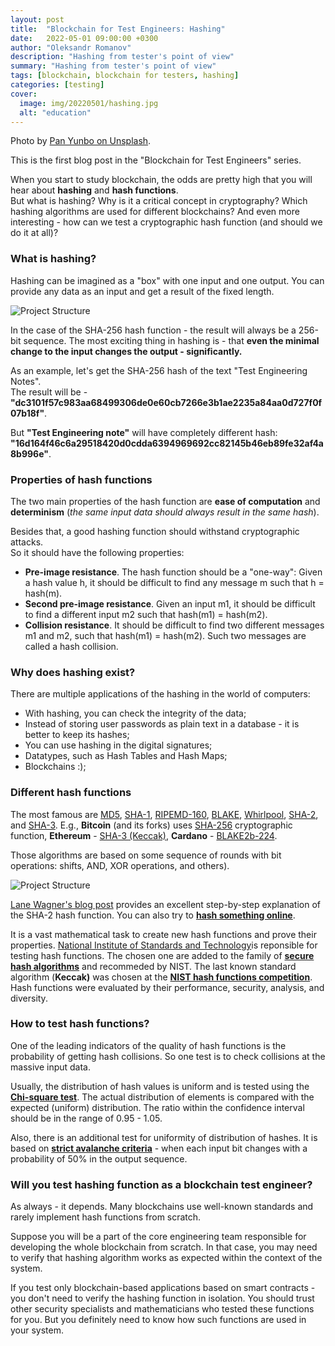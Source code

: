```yaml
---
layout: post
title:  "Blockchain for Test Engineers: Hashing"
date:   2022-05-01 09:00:00 +0300
author: "Oleksandr Romanov"
description: "Hashing from tester's point of view"
summary: "Hashing from tester's point of view"
tags: [blockchain, blockchain for testers, hashing]
categories: [testing]
cover:
  image: img/20220501/hashing.jpg
  alt: "education"
---
```


Photo by [Pan Yunbo on Unsplash](https://unsplash.com/photos/EgL0EtzL0Wc?utm_source=unsplash&utm_medium=referral&utm_content=creditShareLink). 

This is the first blog post in the "Blockchain for Test Engineers" series.  

When you start to study blockchain, the odds are pretty high that you will hear about **hashing** and **hash functions**.  
But what is hashing? Why is it a critical concept in cryptography? Which hashing algorithms are used for different blockchains? And even more interesting - how can we test a cryptographic hash function (and should we do it at all)?  
 
### What is hashing?
Hashing can be imagined as a "box" with one input and one output. You can provide any data as an input and get a result of the fixed length.  

![Project Structure](/img/20220501/hash-function.png)

In the case of the SHA-256 hash function - the result will always be a 256-bit sequence. The most exciting thing in hashing is - that **even the minimal change to the input changes the output - significantly.**  

As an example, let's get the SHA-256 hash of the text "Test Engineering Notes".  
The result will be - **"dc3101f57c983aa68499306de0e60cb7266e3b1ae2235a84aa0d727f0f07b18f"**.  

But **"Test Engineering note"** will have completely different hash: **"16d164f46c6a29518420d0cdda6394969692cc82145b46eb89fe32af4a8b996e"**.  

### Properties of hash functions
The two main properties of the hash function are **ease of computation** and **determinism** (*the same input data should always result in the same hash*).

Besides that, a good hashing function should withstand cryptographic attacks.  
So it should have the following properties:  
- **Pre-image resistance**. The hash function should be a "one-way": Given a hash value h, it should be difficult to find any message m such that h = hash(m). 
- **Second pre-image resistance**. Given an input m1, it should be difficult to find a different input m2 such that hash(m1) = hash(m2).
- **Collision resistance**. It should be difficult to find two different messages m1 and m2, such that hash(m1) = hash(m2). Such two messages are called a hash collision. 

### Why does hashing exist? 
There are multiple applications of the hashing in the world of computers:  

- With hashing, you can check the integrity of the data;
- Instead of storing user passwords as plain text in a database - it is better to keep its hashes;
- You can use hashing in the digital signatures;
- Datatypes, such as Hash Tables and Hash Maps;
- Blockchains :);

### Different hash functions

The most famous are [MD5](https://en.wikipedia.org/wiki/MD5), [SHA-1](https://en.wikipedia.org/wiki/SHA-1), [RIPEMD-160](https://en.wikipedia.org/wiki/RIPEMD-160), [BLAKE](https://en.wikipedia.org/wiki/BLAKE2), [Whirlpool](https://en.wikipedia.org/wiki/Whirlpool_(cryptography)), [SHA-2](https://en.wikipedia.org/wiki/SHA-2), and [SHA-3](https://en.wikipedia.org/wiki/SHA-3). 
E.g., **Bitcoin** (and its forks) uses [SHA-256](https://en.wikipedia.org/wiki/SHA-2) cryptographic function, **Ethereum** - [SHA-3 (Keccak)](https://en.wikipedia.org/wiki/SHA-3), **Cardano** - [BLAKE2b-224](https://en.wikipedia.org/wiki/BLAKE_(hash_function)#BLAKE2b_algorithm).

Those algorithms are based on some sequence of rounds with bit operations: shifts, AND, XOR operations, and others).  

![Project Structure](/img/20220501/sha-2.png)

[Lane Wagner's blog post](https://blog.boot.dev/cryptography/how-sha-2-works-step-by-step-sha-256/) provides an excellent step-by-step explanation of the SHA-2 hash function. You can also try to **[hash something online](https://emn178.github.io/online-tools/sha256.html)**.

It is a vast mathematical task to create new hash functions and prove their properties. [National Institute of Standards and Technology](https://en.wikipedia.org/wiki/National_Institute_of_Standards_and_Technology)is reponsible for testing hash functions. The chosen one are added to the family of **[secure hash algorithms](https://en.wikipedia.org/wiki/Secure_Hash_Algorithms)** and recommeded by NIST. The last known standard algorithm (**Keccak)** was chosen at the **[NIST hash functions competition](https://en.wikipedia.org/wiki/NIST_hash_function_competition)**. Hash functions were evaluated by their performance, security, analysis, and diversity. 

### How to test hash functions?
One of the leading indicators of the quality of hash functions is the probability of getting hash collisions. So one test is to check collisions at the massive input data. 

Usually, the distribution of hash values ​​is uniform and is tested using the **[Chi-square test](https://en.wikipedia.org/wiki/Chi-squared_test)**. The actual distribution of elements is compared with the expected (uniform) distribution. The ratio within the confidence interval should be in the range of 0.95 - 1.05.

Also, there is an additional test for uniformity of distribution of hashes. It is based on **[strict avalanche criteria](https://en.wikipedia.org/wiki/Avalanche_effect)** - when each input bit changes with a probability of 50% in the output sequence. 

### Will you test hashing function as a blockchain test engineer? 
As always - it depends. Many blockchains use well-known standards and rarely implement hash functions from scratch.  

Suppose you will be a part of the core engineering team responsible for developing the whole blockchain from scratch. In that case, you may need to verify that hashing algorithm works as expected within the context of the system. 

If you test only blockchain-based applications based on smart contracts - you don't need to verify the hashing function in isolation. You should trust other security specialists and mathematicians who tested these functions for you. But you definitely need to know how such functions are used in your system. 




 